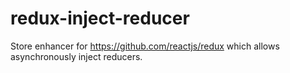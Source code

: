 # redux-inject-reducer
Store enhancer for https://github.com/reactjs/redux which allows asynchronously inject reducers. 
